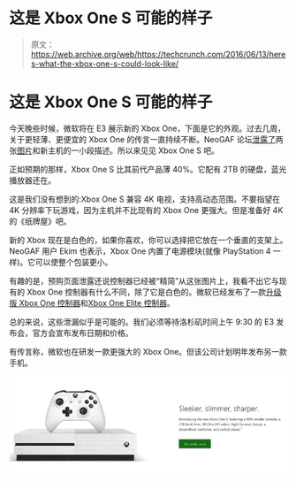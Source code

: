 # 这是 Xbox One S 可能的样子 

> 原文：<https://web.archive.org/web/https://techcrunch.com/2016/06/13/heres-what-the-xbox-one-s-could-look-like/>

# 这是 Xbox One S 可能的样子

今天晚些时候，微软将在 E3 展示新的 Xbox One，下面是它的外观。过去几周，关于更轻薄、更便宜的 Xbox One 的传言一直持续不断。NeoGAF 论坛[泄露了](https://web.archive.org/web/20230130000109/http://www.neogaf.com/forum/showthread.php?p=206581209#post206581209)两张[图片](https://web.archive.org/web/20230130000109/http://www.neogaf.com/forum/showpost.php?p=206584203&postcount=332)和新主机的一小段描述。所以来见见 Xbox One S 吧。

正如预期的那样，Xbox One S 比其前代产品薄 40%。它配有 2TB 的硬盘，蓝光播放器还在。

这是我们没有想到的:Xbox One S 兼容 4K 电视，支持高动态范围。不要指望在 4K 分辨率下玩游戏，因为主机并不比现有的 Xbox One 更强大。但是准备好 4K 的《纸牌屋》吧。

新的 Xbox 现在是白色的，如果你喜欢，你可以选择把它放在一个垂直的支架上。NeoGAF 用户 Ekim 也表示，Xbox One 内置了电源模块(就像 PlayStation 4 一样)。它可以使整个包装更小。

有趣的是，预购页面泄露还说控制器已经被“精简”从这张图片上，我看不出它与现有的 Xbox One 控制器有什么不同，除了它是白色的。微软已经发布了一款[升级版 Xbox One 控制器](https://web.archive.org/web/20230130000109/https://www.engadget.com/2015/05/28/xbox-one-controller-headset-port/)和[Xbox One Elite 控制器](https://web.archive.org/web/20230130000109/https://techcrunch.com/2015/06/15/microsoft-announces-new-fully-customizable-xbox-one-elite-controller/)。

总的来说，这些泄漏似乎是可能的。我们必须等待洛杉矶时间上午 9:30 的 E3 发布会，官方会宣布发布日期和价格。

有传言称，微软也在研发一款更强大的 Xbox One。但该公司计划明年发布另一款手机。

![8XK4z8S](img/0138adf308f064f38f6e88cb13c80495.png)